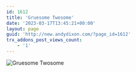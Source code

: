 ```yaml
---
id: 1612
title: 'Gruesome Twosome'
date: '2023-03-17T13:45:21+00:00'
layout: page
guid: 'http://new.andydixon.com/?page_id=1612'
trx_addons_post_views_count:
    - '1'
---
```


![Gruesome Twosome](https://i0.wp.com/assets.g8x2.ldn.idrivee2-23.com/posters/Gruesome%20Twosome%2001.jpg?w=1200&ssl=1 "Gruesome Twosome")